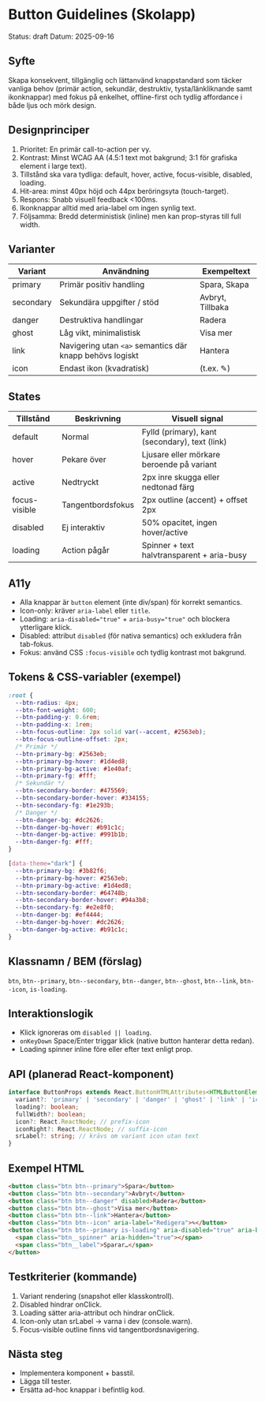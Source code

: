 # Button Guidelines (Skolapp)
Status: draft
Datum: 2025-09-16

## Syfte
Skapa konsekvent, tillgänglig och lättanvänd knappstandard som täcker vanliga behov (primär action, sekundär, destruktiv, tysta/länkliknande samt ikonknappar) med fokus på enkelhet, offline-first och tydlig affordance i både ljus och mörk design.

## Designprinciper
1. Prioritet: En primär call-to-action per vy.
2. Kontrast: Minst WCAG AA (4.5:1 text mot bakgrund; 3:1 för grafiska element i large text). 
3. Tillstånd ska vara tydliga: default, hover, active, focus-visible, disabled, loading.
4. Hit-area: minst 40px höjd och 44px beröringsyta (touch-target).
5. Respons: Snabb visuell feedback <100ms.
6. Ikonknappar alltid med aria-label om ingen synlig text.
7. Följsamma: Bredd deterministisk (inline) men kan prop-styras till full width.

## Varianter
| Variant | Användning | Exempeltext |
|---------|------------|-------------|
| primary | Primär positiv handling | Spara, Skapa |
| secondary | Sekundära uppgifter / stöd | Avbryt, Tillbaka |
| danger | Destruktiva handlingar | Radera |
| ghost | Låg vikt, minimalistisk | Visa mer |
| link | Navigering utan `<a>` semantics där knapp behövs logiskt | Hantera |
| icon | Endast ikon (kvadratisk) | (t.ex. ✎) |

## States
| Tillstånd | Beskrivning | Visuell signal |
|-----------|-------------|----------------|
| default | Normal | Fylld (primary), kant (secondary), text (link) |
| hover | Pekare över | Ljusare eller mörkare beroende på variant |
| active | Nedtryckt | 2px inre skugga eller nedtonad färg |
| focus-visible | Tangentbordsfokus | 2px outline (accent) + offset 2px |
| disabled | Ej interaktiv | 50% opacitet, ingen hover/active |
| loading | Action pågår | Spinner + text halvtransparent + aria-busy |

## A11y
- Alla knappar är `button` element (inte div/span) för korrekt semantics.
- Icon-only: kräver `aria-label` eller `title`.
- Loading: `aria-disabled="true"` + `aria-busy="true"` och blockera ytterligare klick.
- Disabled: attribut `disabled` (för nativa semantics) och exkludera från tab-fokus.
- Fokus: använd CSS `:focus-visible` och tydlig kontrast mot bakgrund.

## Tokens & CSS-variabler (exempel)
```css
:root {
  --btn-radius: 4px;
  --btn-font-weight: 600;
  --btn-padding-y: 0.6rem;
  --btn-padding-x: 1rem;
  --btn-focus-outline: 2px solid var(--accent, #2563eb);
  --btn-focus-outline-offset: 2px;
  /* Primär */
  --btn-primary-bg: #2563eb;
  --btn-primary-bg-hover: #1d4ed8;
  --btn-primary-bg-active: #1e40af;
  --btn-primary-fg: #fff;
  /* Sekundär */
  --btn-secondary-border: #475569;
  --btn-secondary-border-hover: #334155;
  --btn-secondary-fg: #1e293b;
  /* Danger */
  --btn-danger-bg: #dc2626;
  --btn-danger-bg-hover: #b91c1c;
  --btn-danger-bg-active: #991b1b;
  --btn-danger-fg: #fff;
}

[data-theme="dark"] {
  --btn-primary-bg: #3b82f6;
  --btn-primary-bg-hover: #2563eb;
  --btn-primary-bg-active: #1d4ed8;
  --btn-secondary-border: #64748b;
  --btn-secondary-border-hover: #94a3b8;
  --btn-secondary-fg: #e2e8f0;
  --btn-danger-bg: #ef4444;
  --btn-danger-bg-hover: #dc2626;
  --btn-danger-bg-active: #b91c1c;
}
```

## Klassnamn / BEM (förslag)
`btn`, `btn--primary`, `btn--secondary`, `btn--danger`, `btn--ghost`, `btn--link`, `btn--icon`, `is-loading`.

## Interaktionslogik
- Klick ignoreras om `disabled || loading`.
- `onKeyDown` Space/Enter triggar klick (native button hanterar detta redan).
- Loading spinner inline före eller efter text enligt prop.

## API (planerad React-komponent)
```ts
interface ButtonProps extends React.ButtonHTMLAttributes<HTMLButtonElement> {
  variant?: 'primary' | 'secondary' | 'danger' | 'ghost' | 'link' | 'icon';
  loading?: boolean;
  fullWidth?: boolean;
  icon?: React.ReactNode; // prefix-icon
  iconRight?: React.ReactNode; // suffix-icon
  srLabel?: string; // krävs om variant icon utan text
}
```

## Exempel HTML
```html
<button class="btn btn--primary">Spara</button>
<button class="btn btn--secondary">Avbryt</button>
<button class="btn btn--danger" disabled>Radera</button>
<button class="btn btn--ghost">Visa mer</button>
<button class="btn btn--link">Hantera</button>
<button class="btn btn--icon" aria-label="Redigera">✎</button>
<button class="btn btn--primary is-loading" aria-disabled="true" aria-busy="true">
  <span class="btn__spinner" aria-hidden="true"></span>
  <span class="btn__label">Sparar…</span>
</button>
```

## Testkriterier (kommande)
1. Variant rendering (snapshot eller klasskontroll).
2. Disabled hindrar onClick.
3. Loading sätter aria-attribut och hindrar onClick.
4. Icon-only utan srLabel → varna i dev (console.warn).
5. Focus-visible outline finns vid tangentbordsnavigering.

## Nästa steg
- Implementera komponent + basstil.
- Lägga till tester.
- Ersätta ad-hoc knappar i befintlig kod.
